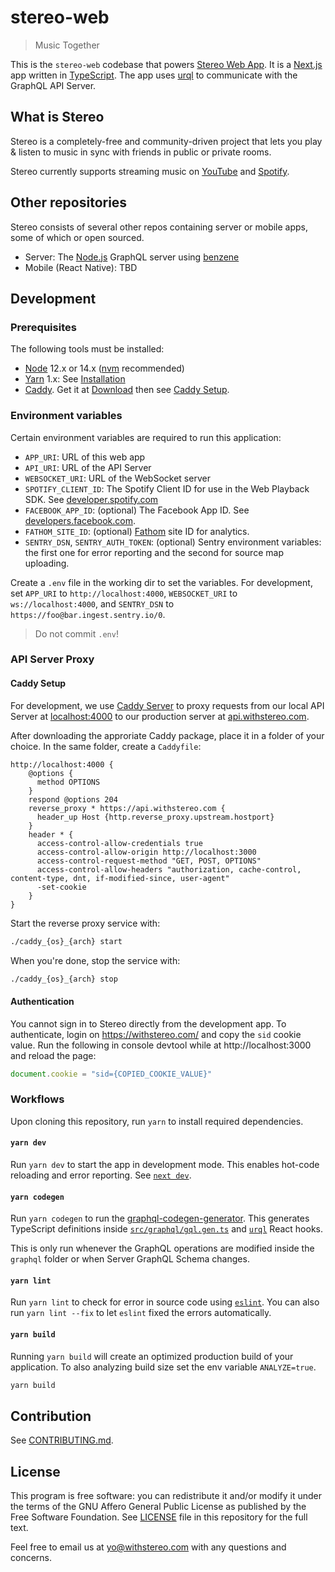 # stereo-web

> Music Together

This is the `stereo-web` codebase that powers [Stereo Web App](https://withstereo.com/). It is a [Next.js](https://github.com/vercel/next.js) app written in [TypeScript](https://github.com/microsoft/TypeScript). The app uses [urql](https://formidable.com/open-source/urql/) to communicate with the GraphQL API Server.

## What is Stereo

Stereo is a completely-free and community-driven project that lets you play & listen to music in sync with friends in public or private rooms.

Stereo currently supports streaming music on [YouTube](https://www.youtube.com/) and [Spotify](https://www.spotify.com/).

## Other repositories

Stereo consists of several other repos containing server or mobile apps, some of which or open sourced.

- Server: The [Node.js](https://github.com/nodejs/node) GraphQL server using [benzene](https://github.com/hoangvvo/benzene)
- Mobile (React Native): TBD

## Development

### Prerequisites

The following tools must be installed:

- [Node](https://nodejs.org/) 12.x or 14.x ([nvm](https://github.com/nvm-sh/nvm) recommended)
- [Yarn](https://yarnpkg.com/) 1.x: See [Installation](https://classic.yarnpkg.com/en/docs/install)
- [Caddy](https://caddyserver.com/). Get it at [Download](https://caddyserver.com/download) then see [Caddy Setup](#caddy-setup).

### Environment variables

Certain environment variables are required to run this application:

- `APP_URI`: URL of this web app
- `API_URI`: URL of the API Server
- `WEBSOCKET_URI`: URL of the WebSocket server
- `SPOTIFY_CLIENT_ID`: The Spotify Client ID for use in the Web Playback SDK. See [developer.spotify.com](https://developer.spotify.com/)
- `FACEBOOK_APP_ID`: (optional) The Facebook App ID. See [developers.facebook.com](https://developers.facebook.com/).
- `FATHOM_SITE_ID`: (optional) [Fathom](https://usefathom.com/) site ID for analytics.
- `SENTRY_DSN`, `SENTRY_AUTH_TOKEN`: (optional) Sentry environment variables: the first one for error reporting and the second for source map uploading.

Create a `.env` file in the working dir to set the variables. For development, set `APP_URI` to `http://localhost:4000`, `WEBSOCKET_URI` to `ws://localhost:4000`, and `SENTRY_DSN` to `https://foo@bar.ingest.sentry.io/0`.

> Do not commit `.env`!

### API Server Proxy

#### Caddy Setup

For development, we use [Caddy Server](https://caddyserver.com/) to proxy requests from our local API Server at [localhost:4000](http://localhost:4000) to our production server at [api.withstereo.com](https://api.withstereo.com).

After downloading the approriate Caddy package, place it in a folder of your choice. In the same folder, create a `Caddyfile`:

```
http://localhost:4000 {
    @options {
      method OPTIONS
    }
    respond @options 204
    reverse_proxy * https://api.withstereo.com {
      header_up Host {http.reverse_proxy.upstream.hostport}
    }
    header * {
      access-control-allow-credentials true
      access-control-allow-origin http://localhost:3000
      access-control-request-method "GET, POST, OPTIONS"
      access-control-allow-headers "authorization, cache-control, content-type, dnt, if-modified-since, user-agent"
      -set-cookie
    }
}
```

Start the reverse proxy service with:

```bash
./caddy_{os}_{arch} start
```

When you're done, stop the service with:

```bash
./caddy_{os}_{arch} stop
```

#### Authentication

You cannot sign in to Stereo directly from the development app. To authenticate, login on https://withstereo.com/ and copy the  `sid` cookie value. Run the following in console devtool while at http://localhost:3000 and reload the page:

```js
document.cookie = "sid={COPIED_COOKIE_VALUE}"
```

### Workflows

Upon cloning this repository, run `yarn` to install required dependencies.

#### `yarn dev`

Run `yarn dev` to start the app in development mode. This enables hot-code reloading and error reporting. See [`next dev`](https://nextjs.org/docs/api-reference/cli#development).

#### `yarn codegen`

Run `yarn codegen` to run the [graphql-codegen-generator](https://github.com/dotansimha/graphql-code-generator). This generates TypeScript definitions inside [`src/graphql/gql.gen.ts`](src/graphql/gql.gen.ts) and [`urql`](https://github.com/FormidableLabs/urql) React hooks.

This is only run whenever the GraphQL operations are modified inside the `graphql` folder or when Server GraphQL Schema changes.

#### `yarn lint`

Run `yarn lint` to check for error in source code using [`eslint`](https://github.com/eslint/eslint). You can also run `yarn lint --fix` to let `eslint` fixed the errors automatically.

#### `yarn build`

Running `yarn build` will create an optimized production build of your application. To also analyzing build size set the env variable `ANALYZE=true`.

```bash
yarn build
```

## Contribution

See [CONTRIBUTING.md](CONTRIBUTING.md).

## License

This program is free software: you can redistribute it and/or modify it under the terms of the GNU Affero General Public License as published by the Free Software Foundation. See [LICENSE](LICENSE) file in this repository for the full text.

Feel free to email us at [yo@withstereo.com](yo@withstereo.com) with any questions and concerns.

